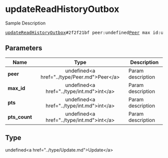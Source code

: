 # updateReadHistoryOutbox

Sample Description

<pre>
<a href="../constructor/updateReadHistoryOutbox.md">updateReadHistoryOutbox</a>#2f2f21bf peer:undefined<a href="../type/Peer.md">Peer</a> max_id:undefined<a href="../type/int.md">int</a> pts:undefined<a href="../type/int.md">int</a> pts_count:undefined<a href="../type/int.md">int</a> = undefined<a href="../type/Update.md">Update</a>;
</pre>

## Parameters

| Name | Type | Description |
|------|:----:|-------------|
| **peer** | undefined&lt;a href=&#34;../type/Peer.md&#34;&gt;Peer&lt;/a&gt; | Param description |
| **max_id** | undefined&lt;a href=&#34;../type/int.md&#34;&gt;int&lt;/a&gt; | Param description |
| **pts** | undefined&lt;a href=&#34;../type/int.md&#34;&gt;int&lt;/a&gt; | Param description |
| **pts_count** | undefined&lt;a href=&#34;../type/int.md&#34;&gt;int&lt;/a&gt; | Param description |

## Type

undefined&lt;a href=&#34;../type/Update.md&#34;&gt;Update&lt;/a&gt;
